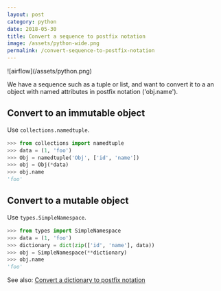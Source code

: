```yaml
---
layout: post
category: python
date: 2018-05-30
title: Convert a sequence to postfix notation
image: /assets/python-wide.png
permalink: /convert-sequence-to-postfix-notation
---
```

<div class="wide-logos" markdown="1">
![airflow](/assets/python.png)
</div>

We have a sequence such as a tuple or list, and want to convert it to a an
object with named attributes in postfix notation ('obj.name').

## Convert to an immutable object

Use `collections.namedtuple`.

```python
>>> from collections import namedtuple
>>> data = (1, 'foo')
>>> Obj = namedtuple('Obj', ['id', 'name'])
>>> obj = Obj(*data)
>>> obj.name
'foo'
```

## Convert to a mutable object

Use `types.SimpleNamespace`.

```python
>>> from types import SimpleNamespace
>>> data = (1, 'foo')
>>> dictionary = dict(zip(['id', 'name'], data))
>>> obj = SimpleNamespace(**dictionary)
>>> obj.name
'foo'
```

See also: [Convert a dictionary to postfix notation](/python/convert-dict-to-postfix-notation)
